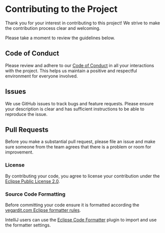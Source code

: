 # Contributing to the Project

Thank you for your interest in contributing to this project! We strive to make the contribution process clear and welcoming.

Please take a moment to review the guidelines below.


## Code of Conduct

Please review and adhere to our [Code of Conduct](CODE_OF_CONDUCT.md) in all your interactions with the project.
This helps us maintain a positive and respectful environment for everyone involved.


## Issues

We use GitHub issues to track bugs and feature requests. Please ensure your description is clear and has sufficient instructions to be able to reproduce the issue.


## Pull Requests

Before you make a substantial pull request, please file an issue and make sure someone from the team agrees that there is a problem or room for improvement.


### License

By contributing your code, you agree to license your contribution under the [Eclipse Public License 2.0](LICENSE.txt).


### Source Code Formatting

Before committing your code ensure it is formatted according the [vegardit.com Eclipse formatter rules](https://github.com/vegardit/vegardit-maven-parent/blob/main/src/etc/eclipse-formatter.xml).

IntelliJ users can use the [Eclipse Code Formatter](https://plugins.jetbrains.com/plugin/6546-eclipse-code-formatter) plugin to import and use the formatter settings.
